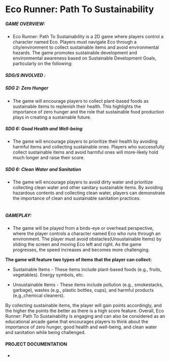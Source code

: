 # Eco Runner: Path To Sustainability

##### GAME OVERVIEW: 
* Eco Runner: Path To Sustainability is a 2D game where players control a character named Eco. Players must navigate Eco through a city/environment to collect sustainable items and avoid environmental hazards. The game promotes sustainable development and environmental awareness based on Sustainable Development Goals, particularly on the following: <br />

##### SDG/S INVOLVED : <br />
##### SDG 2: Zero Hunger <br /> 
* The game will encourage players to collect plant-based foods as sustainable items to replenish their health. This highlights the importance of zero hunger and the role that sustainable food production plays in creating a sustainable future. <br /> 

##### SDG 6: Good Health and Well-being <br />
* The game will encourage players to prioritize their health by avoiding harmful items and collecting sustainable ones. Players who successfully collect sustainable items and avoid harmful ones will more-likely hold much longer and raise their score.

##### SDG 6: Clean Water and Sanitation <br />
* The game will encourage players to avoid dirty water and prioritize collecting clean water and other sanitary sustainable items. By avoiding hazardous contents and collecting clean water, players can demonstrate the importance of clean and sustainable sanitation practices. <br /> <br />

##### GAMEPLAY: 
* The game will be played from a birds-eye or overhead perspective, where the player controls a character named Eco who runs through an environment. The player must avoid obstacles(Unsustainable Items) by sliding the screen and moving Eco left and right. As the game progresses, the speed increases and becomes more challenging. <br /> 

**The game will feature two types of items that the player can collect:**

* Sustainable Items - These items include plant-based foods (e.g., fruits, vegetables). Energy symbols, etc.

* Unsustainable Items - These items include pollution (e.g., smokestacks, garbage), wastes (e.g., plastic bottles, cups), and harmful products (e.g.,chemical cleaners).

By collecting sustainable items, the player will gain points accordingly, and the higher the points the better as there is a high score feature. Overall, Eco Runner: Path To Sustainability is engaging and can also be considered as an educational arcade game that encourages players to think about the importance of zero hunger, good health and well-being, and clean water and sanitation while being challenged.

#### PROJECT DOCUMENTATION
* [](https://docs.google.com/document/d/1h3pRCyND9wMAjqZhV6zunbGvhCYGkI9eRd2m4kCs02k/edit?usp=sharing)

